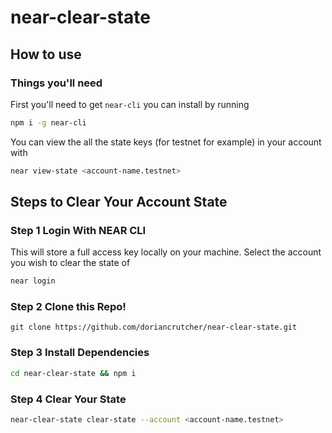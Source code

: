 # near-clear-state

## How to use

### Things you'll need

First you'll need to get `near-cli` you can install by running

```bash
npm i -g near-cli
```

You can view the all the state keys (for testnet for example) in your account with

```bash
near view-state <account-name.testnet>
```

## Steps to Clear Your Account State

### Step 1 Login With NEAR CLI

This will store a full access key locally on your machine. Select the account you wish to clear the state of

```bash
near login
```

### Step 2 Clone this Repo!

`git clone https://github.com/doriancrutcher/near-clear-state.git`

### Step 3 Install Dependencies

```bash
cd near-clear-state && npm i
```

### Step 4 Clear Your State

```bash
near-clear-state clear-state --account <account-name.testnet>
```
